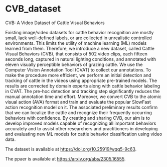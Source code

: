 # CVB_dataset
CVB: A Video Dataset of Cattle Visual Behaviors

Existing image/video datasets for cattle behavior recognition are mostly small, lack well-defined labels, or are collected in unrealistic controlled environments. This limits the utility of machine learning (ML) models learned from them. Therefore, we introduce a new dataset, called Cattle Visual Behaviors (CVB), that consists of 502 video clips, each fifteen seconds long, captured in natural lighting conditions, and annotated with eleven visually perceptible behaviors of grazing cattle. We use the Computer Vision Annotation Tool (CVAT) to collect our annotations. To make the procedure more efficient, we perform an initial detection and tracking of cattle in the videos using appropriate pre-trained models. The results are corrected by domain experts along with cattle behavior labeling in CVAT. The pre-hoc detection and tracking step significantly reduces the manual annotation time and effort. Moreover, we convert CVB to the atomic visual action (AVA) format and train and evaluate the popular SlowFast action recognition model on it. The associated preliminary results confirm that we can localize the cattle and recognize their frequently occurring behaviors with confidence. By creating and sharing CVB, our aim is to develop improved models capable of recognizing all important behaviors accurately and to assist other researchers and practitioners in developing and evaluating new ML models for cattle behavior classification using video data. 

The dataset is available at https://doi.org/10.25919/wqq5-9c63.

The ppaer is available at https://arxiv.org/abs/2305.16555.
